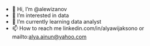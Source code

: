 - 👋 Hi, I’m @alewizanov
- 👀 I’m interested in data
- 🌱 I’m currently learning data analyst
- 📫 How to reach me linkedin.com/in/alyawijaksono or mailto:alya.ainun@yahoo.com

<!---
alewizanov/alewizanov is a ✨ special ✨ repository because its `README.md` (this file) appears on your GitHub profile.
You can click the Preview link to take a look at your changes.
--->
